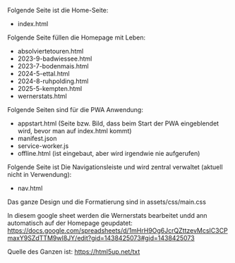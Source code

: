 Folgende Seite ist die Home-Seite:
- index.html

Folgende Seite füllen die Homepage mit Leben:

- absolviertetouren.html
- 2023-9-badwiessee.html
- 2023-7-bodenmais.html
- 2024-5-ettal.html
- 2024-8-ruhpolding.html
- 2025-5-kempten.html
- wernerstats.html


Folgende Seiten sind für die PWA Anwendung:
- appstart.html (Seite bzw. Bild, dass beim Start der PWA eingeblendet wird, bevor man auf index.html kommt)
- manifest.json
- service-worker.js
- offline.html (ist eingebaut, aber wird irgendwie nie aufgerufen)


Folgende Seite ist Die Navigationsleiste und wird zentral verwaltet (aktuell nicht in Verwendung):
- nav.html

Das ganze Design und die Formatierung sind in  assets/css/main.css

In diesem google sheet werden die Wernerstats bearbeitet undd ann automatisch auf der Homepage geupdatet:
https://docs.google.com/spreadsheets/d/1mHrH9Og6JcrQZttzevMcsIC3CPmaxY9SZdTTM9wI8JY/edit?gid=1438425073#gid=1438425073



Quelle des Ganzen ist:
https://html5up.net/txt
